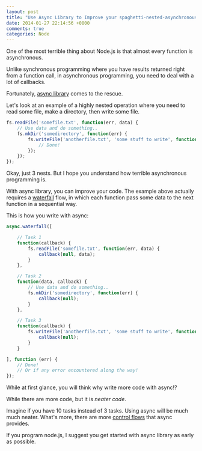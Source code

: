 ```yaml
---
layout: post
title: "Use Async Library to Improve your spaghetti-nested-asynchronous-functions"
date: 2014-01-27 22:14:56 +0800
comments: true
categories: Node
---
```


One of the most terrible thing about Node.js is that almost every function is asynchronous.

Unlike synchronous programming where you have results returned right from a function call, in asynchronous programming, you need to deal with a lot of callbacks.

Fortunately, [async library](https://github.com/caolan/async) comes to the rescue.

<!-- more -->

Let's look at an example of a highly nested operation where you need to read some file, make a directory, then write some file.

```javascript
fs.readFile('somefile.txt', function(err, data) {
	// Use data and do something..
	fs.mkDir('somedirectory', function(err) {
		fs.writeFile('anotherfile.txt', 'some stuff to write', function(err) {
			// Done!
		});
	});
});
```

Okay, just 3 nests. But I hope you understand how terrible asynchronous programming is.

With async library, you can improve your code. The example above actually requires a [waterfall](https://github.com/caolan/async#waterfall) flow, in which each function pass some data to the next function in a sequential way.

This is how you write with async:

```javascript
async.waterfall([

	// Task 1
	function(callback) {
		fs.readFile('somefile.txt', function(err, data) {
			callback(null, data);
		}
	},

	// Task 2
	function(data, callback) {
		// Use data and do something..
		fs.mkDir('somedirectory', function(err) {
			callback(null);
		}
	},

	// Task 3
	function(callback) {
		fs.writeFile('anotherfile.txt', 'some stuff to write', function(err) {
			callback(null);
		}
	}

], function (err) {
	// Done!
	// Or if any error encountered along the way!
});
```

While at first glance, you will think why write more code with async!?

While there are more code, but it is _neater code_.

Imagine if you have 10 tasks instead of 3 tasks. Using async will be much much neater. What's more, there are more [control flows](https://github.com/caolan/async) that async provides.

If you program node.js, I suggest you get started with async library as early as possible.
